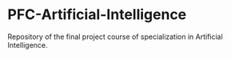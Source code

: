# PFC-Artificial-Intelligence
Repository of the final project course of specialization in Artificial Intelligence.

